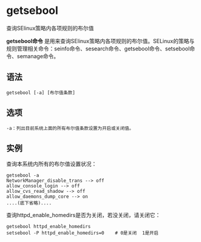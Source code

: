 getsebool
===

查询SElinux策略内各项规则的布尔值


**getsebool命令** 是用来查询SElinux策略内各项规则的布尔值。SELinux的策略与规则管理相关命令：seinfo命令、sesearch命令、getsebool命令、setsebool命令、semanage命令。

##  语法

```
getsebool [-a] [布尔值条款]
```

##  选项

```
-a：列出目前系统上面的所有布尔值条款设置为开启或关闭值。
```

##  实例

查询本系统内所有的布尔值设置状况：

```
getsebool -a
NetworkManager_disable_trans --> off
allow_console_login --> off
allow_cvs_read_shadow --> off
allow_daemons_dump_core --> on
....(底下省略)....
```

查询httpd_enable_homedirs是否为关闭，若没关闭，请关闭它：

```
getsebool httpd_enable_homedirs
setsebool -P httpd_enable_homedirs=0    # 0是关闭  1是开启
```


